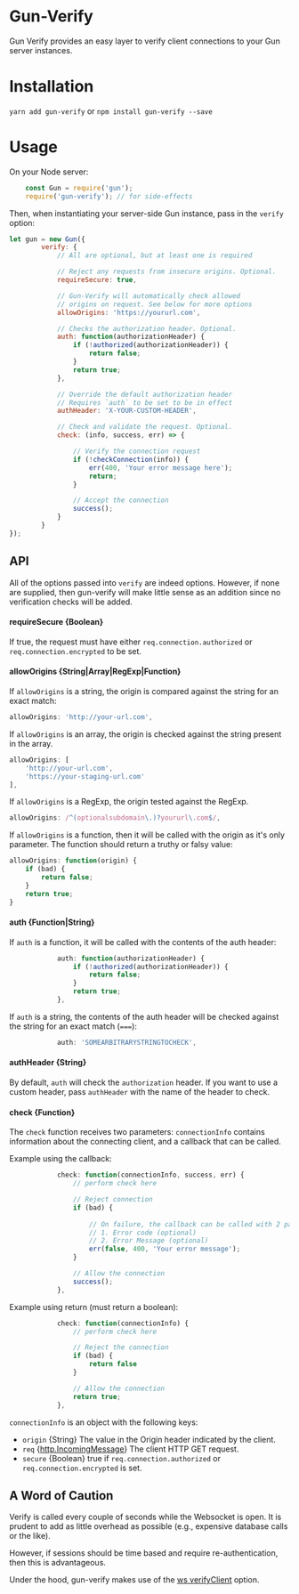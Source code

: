 # Gun-Verify

Gun Verify provides an easy layer to verify client connections to your Gun server instances.

# Installation

`yarn add gun-verify` or `npm install gun-verify --save`

# Usage

On your Node server:

```javascript
    const Gun = require('gun');
    require('gun-verify'); // for side-effects
```

Then, when instantiating your server-side Gun instance, pass in the `verify` option:

```javascript
let gun = new Gun({
        verify: {
            // All are optional, but at least one is required

            // Reject any requests from insecure origins. Optional.
            requireSecure: true,

            // Gun-Verify will automatically check allowed
            // origins on request. See below for more options
            allowOrigins: 'https://yoururl.com',

            // Checks the authorization header. Optional.
            auth: function(authorizationHeader) {
                if (!authorized(authorizationHeader)) {
                    return false;
                }
                return true;
            },

            // Override the default authorization header
            // Requires `auth` to be set to be in effect
            authHeader: 'X-YOUR-CUSTOM-HEADER',

            // Check and validate the request. Optional.
            check: (info, success, err) => {

                // Verify the connection request
                if (!checkConnection(info)) {
                    err(400, 'Your error message here');
                    return;
                }

                // Accept the connection
                success();
            }
        }
});
```

## API

All of the options passed into `verify` are indeed options. However, if none are supplied, then gun-verify will make little sense as an addition since no verification checks will be added.

#### requireSecure {Boolean}

If true, the request must have either `req.connection.authorized` or `req.connection.encrypted` to be set.

#### allowOrigins {String|Array|RegExp|Function}

If `allowOrigins` is a string, the origin is compared against the string for an exact match:

```javascript
allowOrigins: 'http://your-url.com',
```

If `allowOrigins` is an array, the origin is checked against the string present in the array.

```javascript
allowOrigins: [
    'http://your-url.com',
    'https://your-staging-url.com'
],
```

If `allowOrigins` is a RegExp, the origin tested against the RegExp.

```javascript
allowOrigins: /^(optionalsubdomain\.)?yoururl\.com$/,
```

If `allowOrigins` is a function, then it will be called with the origin as it's only parameter. The function should return a truthy or falsy value:
```javascript
allowOrigins: function(origin) {
    if (bad) {
        return false;
    }
    return true;
}
```

#### auth {Function|String}

If `auth` is a function, it will be called with the contents of the auth header:

```javascript
            auth: function(authorizationHeader) {
                if (!authorized(authorizationHeader)) {
                    return false;
                }
                return true;
            },
```

If `auth` is a string, the contents of the auth header will be checked against the string for an exact match (`===`):

```javascript
            auth: 'SOMEARBITRARYSTRINGTOCHECK',
```

#### authHeader {String}

By default, `auth` will check the `authorization` header. If you want to use a custom header, pass `authHeader` with the name of the header to check.

#### check {Function}

The `check` function receives two parameters: `connectionInfo` contains information about the connecting client, and a callback that can be called.

Example using the callback:
```javascript
            check: function(connectionInfo, success, err) {
                // perform check here

                // Reject connection
                if (bad) {
    
                    // On failure, the callback can be called with 2 parameters:
                    // 1. Error code (optional)
                    // 2. Error Message (optional)
                    err(false, 400, 'Your error message');
                }

                // Allow the connection
                success();
            },
```

Example using return (must return a boolean):
```javascript
            check: function(connectionInfo) {
                // perform check here

                // Reject the connection
                if (bad) {
                    return false
                }

                // Allow the connection
                return true;
            },
```

`connectionInfo` is an object with the following keys: 
* `origin` {String} The value in the Origin header indicated by the client.
* `req` {[http.IncomingMessage](https://nodejs.org/api/http.html#http_class_http_incomingmessage)} The client HTTP GET request.
* `secure` {Boolean} true if `req.connection.authorized` or `req.connection.encrypted` is set.

## A Word of Caution

Verify is called every couple of seconds while the Websocket is open. It is prudent to add as little overhead as possible (e.g., expensive database calls or the like). 

However, if sessions should be time based and require re-authentication, then this is advantageous.

Under the hood, gun-verify makes use of the [ws verifyClient](https://github.com/websockets/ws/blob/master/doc/ws.md) option.